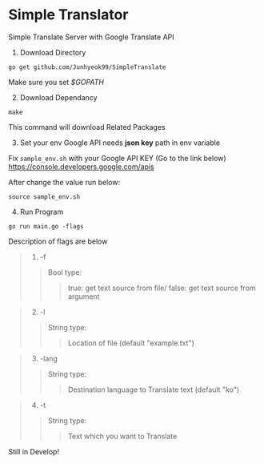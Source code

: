 Simple Translator
===================
Simple Translate Server with Google Translate API

1. Download Directory
<pre><code>go get github.com/Junhyeok99/SimpleTranslate</code></pre>
Make sure you set *$GOPATH*

2. Download Dependancy
<pre><code>make</code></pre>
This command will download Related Packages

3. Set your env
Google API needs **json key** path in env variable

Fix ```sample_env.sh``` with your Google API KEY (Go to the link below)
<https://console.developers.google.com/apis>

After change the value run below:

<pre><code>source sample_env.sh</code></pre>

4. Run Program
<pre><code>go run main.go -flags</code></pre>
Description of flags are below

>1. -f
>>Bool type:
>>>true: get text source from file/ false: get text source from argument

>2. -l
>>String type:
>>>Location of file (default "example.txt")

>3. -lang
>>String type:
>>>Destination language to Translate text (default "ko")

>4. -t
>>String type:
>>>Text which you want to Translate

Still in Develop!
